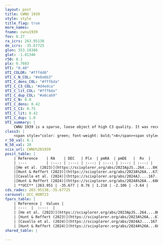 ```yaml
---
layout: post
title: CWNU 1939
style: style
title_flag: true
more_names: 
fname: cwnu1939
fov: 0.27
ra_icrs: 263.95138
de_icrs: -35.67725
glon: 353.18386
glat: -1.81346
r50: 8.1
plx: 0.7603
UTI: "0.40"
UTI_COLOR: "#fff4d6"
UTI_C_N_COL: "#e0a6b3"
UTI_C_dens_COL: "#fff6da"
UTI_C_C3_COL: "#d4edca"
UTI_C_lit_COL: "#fff6da"
UTI_C_dup_COL: "#a6cab9"
UTI_C_N: 0.0
UTI_C_dens: 0.42
UTI_C_C3: 0.75
UTI_C_lit: 0.42
UTI_C_dup: 1.0
UTI_summary: |
    CWNU 1939 is a sparse, loose object of high C3 quality. It was recently reported in the literature.<br><br><span style="color: #99180f; font-weight: bold;">Warning: </span>contains less than 25 stars with <i>P>0.5</i> estimated.
class3: |
    <span style="color: green; font-weight: bold;">A</span><span style="color: #FFC300; font-weight: bold;">B</span>
r_50_val: 8.1
N_50_val: 20
scix_url: CWNU%201939
posit_table: |
    | Reference    | RA    | DEC   | Plx  | pmRA  | pmDE   |  Rv  |
    | :---         | :---: | :---: | :---: | :---: | :---: | :---: |
    |[He et al. (2023)](https://scixplorer.org/abs/2023ApJS..264....8H) | 263.943 | -35.679 | 0.764 | 1.208 | -2.101 | -- |
    |[Hunt & Reffert (2023)](https://scixplorer.org/abs/2023A%26A...673A.114H) | 263.961 | -35.68 | 0.75 | 1.205 | -2.114 | -3.6 |
    |[Cavallo et al. (2024)](https://scixplorer.org/abs/2024AJ....167...12C) | 263.99 | -35.703 | 0.754 | -- | -- | -- |
    |[Hunt & Reffert (2024)](https://scixplorer.org/abs/2024A%26A...686A..42H) | 263.961 | -35.68 | 0.75 | 1.205 | -2.114 | -3.6 |
    | **UCC** |263.951 | -35.677 | 0.76 | 1.218 | -2.106 | -3.64 | 
cds_radec: 263.95138,-35.67725
carousel: UCC_HUNT23
fpars_table: |
    | Reference |  Values |
    | :---  |  :---:  |
    | [He et al. (2023)](https://scixplorer.org/abs/2023ApJS..264....8H) | `A0=2.5, m-M=10.5, logAge=7.4` |
    | [Hunt & Reffert (2023)](https://scixplorer.org/abs/2023A%26A...673A.114H) | `AV50=2.153, diffAV50=0.689, MOD50=10.522, logAge50=7.821` |
    | [Cavallo et al. (2024)](https://scixplorer.org/abs/2024AJ....167...12C) | `AV50=2.21, dMod50=10.02, logAge50=7.85, [Fe/H]50=-0.06` |
    | [Hunt & Reffert (2024)](https://scixplorer.org/abs/2024A%26A...686A..42H) | `MassJ=136.573` |
shared_table: |
    
---
```

